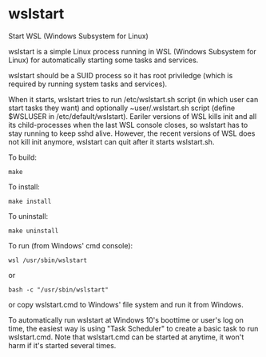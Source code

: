 # wslstart
Start WSL (Windows Subsystem for Linux)

wslstart is a simple Linux process running in WSL (Windows Subsystem for Linux) for automatically starting some tasks and services.

wslstart should be a SUID process so it has root priviledge (which is required by running system tasks and services).

When it starts, wslstart tries to run /etc/wslstart.sh script (in which user can start tasks they want) and optionally ~user/.wslstart.sh script (define $WSLUSER in /etc/default/wslstart).
Eariler versions of WSL kills init and all its child-processes when the last WSL console closes, so wslstart has to stay running to keep sshd alive. However, the recent versions of WSL does not kill init anymore, wslstart can quit after it starts wslstart.sh.

To build:
```
make
```

To install:
```
make install
```

To uninstall:
```
make uninstall
```

To run (from Windows' cmd console):
```
wsl /usr/sbin/wslstart
```
or
```
bash -c "/usr/sbin/wslstart"
```
or copy wslstart.cmd to Windows' file system and run it from Windows.

To automatically run wslstart at Windows 10's boottime or user's log on time, the easiest way is using "Task Scheduler" to create a basic task to run wslstart.cmd. Note that wslstart.cmd can be started at anytime, it won't harm if it's started several times.
